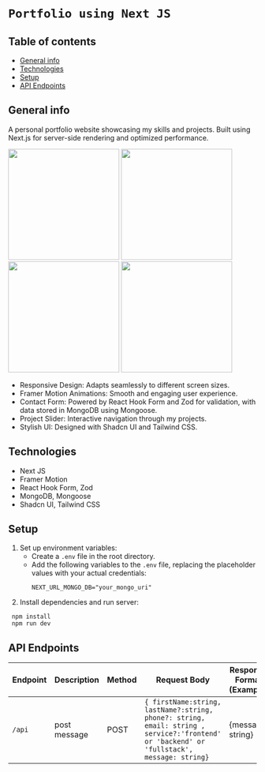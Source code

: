 # `Portfolio using Next JS`

## Table of contents
* [General info](#general-info)
* [Technologies](#technologies)
* [Setup](#setup)
* [API Endpoints](#api-endpoints)

## General info

A personal portfolio website showcasing my skills and projects. Built using Next.js for server-side rendering and optimized performance.

<img src="https://github.com/user-attachments/assets/7e980bc0-c06c-4b87-af08-bce218dcf699" height="225" >
<img src="https://github.com/user-attachments/assets/cd2441db-f309-4ad3-88bd-dba4076f25d1" height="225" >
<img src="https://github.com/user-attachments/assets/11adca24-a628-4cbb-8347-41aa4d9846c3" height="225" >
<img src="https://github.com/user-attachments/assets/6e23ecce-947a-46bc-93ce-abf6e78e1d7c" height="225" >

* Responsive Design: Adapts seamlessly to different screen sizes.
* Framer Motion Animations: Smooth and engaging user experience.
* Contact Form: Powered by React Hook Form and Zod for validation, with data stored in MongoDB using Mongoose.
* Project Slider: Interactive navigation through my projects.
* Stylish UI: Designed with Shadcn UI and Tailwind CSS.


## Technologies
* Next JS
* Framer Motion
* React Hook Form, Zod
* MongoDB, Mongoose
* Shadcn UI, Tailwind CSS
	
## Setup
1. Set up environment variables:
   - Create a `.env` file in the root directory.
   - Add the following variables to the `.env` file, replacing the placeholder values with your actual credentials:
     ```
     NEXT_URL_MONGO_DB="your_mongo_uri"
     ```
2. Install dependencies and run server:
```
 npm install
 npm run dev
```

## API Endpoints

| Endpoint | Description | Method | Request Body | Response Format (Example)
|----------|-------------|--------|--------------|----------------------------|
`/api` | post message | POST | `{ firstName:string, lastName?:string, phone?: string, email: string , service?:'frontend' or 'backend' or 'fullstack', message: string}` | {message: string}|
